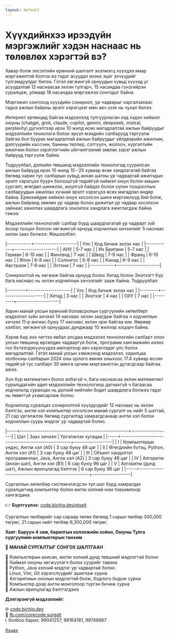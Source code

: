 ```yaml
---
layout: default
---
```


# Хүүхдийнхээ ирээдүйн мэргэжлийг хэдэн наснаас нь төлөвлөх хэрэгтэй вэ?

Хавар болж элсэлтийн ерөнхий шалгалт эхэлмэгц хүүхдээ ямар мэргэжилтэй болгох вэ гэдэг асуудал ихэнх эцэг эхчүүдийг тулгамдуулдаг билээ. Гэтэл хөгжингүй орнуудын хувьд хүүхэд уг асуудалтай 12 наснаасаа эхлэн тулгарч, 15 насандаа гүнзгийрэн суралцаж, улмаар 18 насандаа мэргэжлээ сонгодог байна.

Мэргэжил сонгоход хүүхдийн сонирхол, ур чадварыг харгалзахаас гадна ажлын байрны эрэлт хэрэгцээг мөн авч үзэх нь чухал билээ. 

Интернет ертөнцөд байгаа мэдээлэлд тулгуурласан хэд хэдэн хиймэл оюуны (chatgpt, grok, claude, copilot, gemini, deepseek, mistral, perplexity) дүгнэлтээр ирэх 10 жилд өсөх магадлалтай ажлын байруудыг мэдээллийн технологи болон эрүүл мэндийн салбарууд тэргүүлж байгаа бол буурах магадлалтай ажлын байруудыг үйлдвэрийн ажилчин, дэлгүүрийн кассчин, банкны теллер, сэтгүүлч, жолооч, хүргэлтийн ажилчин болон хэрэглэгчийн үйлчилгээний зөвлөх зэрэг ажлын байрууд тэргүүлж байна.

Тодруулбал, дэлхийн төвшинд мэдээллийн технологид суурилсан ажлын байрууд ирэх 10 жилд 15--25 хувиар өсөх хандлагатай байгаа бөгөөд харин тус салбарын хувьд анхан шатны ур чадвартай ажилчдын эрэлт хэрэгцээ буурч болзошгүй төдийгүй хиймэл оюун болон машин сургалт, өгөгдөл шинжлэх, аюулгүй байдал болон үүлэн тооцооллын салбаруудын ажиллах хүчний эрэлт хэрэгцээ өсөх магадлал өндөр байна. Ерөнхийдөө хиймэл оюун хосолсон шинэ мэргэжлүүд бий болж, ажлын байранд зөөлөн ур чадвар болон дижитал ур чадвар хосолсон зайнаас ажиллах шаардлага зонхилох хандлага ажиглагдаж байна гэжээ.

Мэдээллийн технологийг салбар бүрд шаардлагатай ур чадварт зүй ёсоор тооцох болсон хөгжингүй орнууд кодчиллын хичээлийг 5 наснаас эхлэн заах болжээ: Жишээлбэл:

|------------+---------------------|
| Улс        | Код бичиж эхлэх нас |
|------------+---------------------|
| АНУ        | 5-7 нас             |
| Их Британи | 5-7 нас             |
| Герман     | 6-10 нас            |
| Финланд    | 7 нас               |
| Швед       | 7-9 нас             |
| Франц      | 6-10 нас            |
| Япон       | 6-8 нас             |
| Солонгос   | 6-8 нас             |
| Канад      | 6-9 нас             |
| Австрали   | 7-9 нас             |
| Эстони     | 7 нас               |
|------------+---------------------|

Сонирхолтой нь хөгжиж байгаа орнууд болох Хятад болон Энэтхэгт бүр бага наснаас нь эхлэн кодчиллын хичээлийг зааж байна. Тодруулбал:

|---------+---------------------|
| Улс     | Код бичиж эхлэх нас |
|---------+---------------------|
| Хятад   | 3 нас               |
| Энэтхэг | 4 нас               |
| ОХУ     | 7 нас               |
|---------+---------------------|

Харин манай улсын ерөнхий боловсролын сургуулийн хөтөлбөрт мэдээлэл зүйн хичээл 14 наснаас эхлэн заагдаж байгаа ч кодчиллын хичээл 11-р ангиас буюу 17 наснаас эхлэн орж байгаа юм. Өөрөөр хэлбэл, хөгжингүй орнуудаас дунджаар 10 жилээр хоцорч байна.

Хэрэв бид энэ чигтээ явбал алсдаа мэдээлэл технологийн салбарт олон улсын төвшинд өрсөлдөх чадваргүй болж, программ хангамжийн ихэнх гол бүтээгдэхүүнүүдээ импортоор авч хэрэглэдэг улс болох магадлалтай. Гэтэл манай улсын хэмжээнд мэдээлэл, харилцаа холбооны салбарын 2024 оны орлого өмнөх оныхоос 17.4 хувиар өссөн төдийгүй тус салбарт 30 мянга орчим мэргэжилтэн дутагдсаар байгаа ажээ.

Хүн бүр математикч болох албагүй ч, бага наснаасаа эхлэн математикт суралцдагийн адил мэдээллийн технологиор дагнахгүй ч багаасаа кодчилолд суралцах нь дэлхий нийтийн бодит шаардлага болжээ гэдэг нь төвөггүй ухамсарлаж болно.

Кодчилолд суралцах сонирхолтой хүүхдүүдийг 12 наснаас нь эхлэн бэлтгэх, англи хэл компьютер хосолсон манай сургалт нь нийт 5 шаттай, 21 сар үргэлжлэх бөгөөд сургалтад хамрагдсанаар англи хэл болон кодчиллын суурь мэдлэг ур чадвартай болно.

|-----+-----------------------------------------------------+-------------------|
| Шат | Заах хичээл                                         | Үргэлжлэх хугацаа |
|-----+-----------------------------------------------------+-------------------|
| I   | Компьютерын үндэс, Англи хэл (A0)                   | 3 сар буюу 48 цаг |
| II  | Өгөгдлийн бүтэц, Python, Англи хэл (A1)             | 3 сар буюу 48 цаг |
| III | Объект хандалтат программчлал, Java, Англи хэл (A2) | 3 сар буюу 48 цаг |
| IV  | Алгоритм (анхан шат), Англи хэл (B1)                | 6 сар буюу 96 цаг |
| V   | Алгоритм (дунд шат), Ажлын ярилцлагад бэлтгэх       | 6 сар буюу 96 цаг |
|-----+-----------------------------------------------------+-------------------|

Сургалтын хөтөлбөр системчлэгдсэн тул шат бүрд хамрагдах суралцагчид компьютер болон англи хэлний ном товхимлоор хангагдана.

👉 **Бүртгүүлэх:** [code.bichig.dev/elselt](https://code.bichig.dev/elselt)

Сургалтын төлбөрийг сар сараар төлөх бөгөөд 1 сарын төлбөр 300,000 төгрөг, 21 сарын нийт төлбөр 6,300,000 төгрөг.

**Хаяг: Баруун 4 зам, барилгын коллежийн хойно, Оюуны Тулга сургуулийн компьютерын танхим**


📢 **МАНАЙ СУРГАЛТЫГ СОНГОХ ШАЛТГААН**

🌟 Компьютерын ахисан, англи хэлний дунд төвшний мэдлэгтэй болно\
🌟 Хиймэл оюуны хөгжүүлэгч болох суурийг тавина\
🔹 Python, Java хэлний мэдлэг ур чадвартай болно\
🔹 Linux, Vim, Git хэрэгслүүдийг ашиглаж сурна\
🌟 Алгоритмын онолын мэдлэгтэй болж, бодлого бодож сурна\
🌟 Компьютер дээр англи монголоор түргэн бичиж сурна\
🎯 Ажлын ярилцлагад бэлтгэгдэнэ

**Дэлгэрэнгүй мэдээллийг:**

🌐 [code.bichig.dev](https://code.bichig.dev) \
📌 [fb.com/corecode.surgalt](https://fb.com/corecode.surgalt) \
📞 Холбоо барих: 99041257, 99164181, 99748867


[буцах](./)
